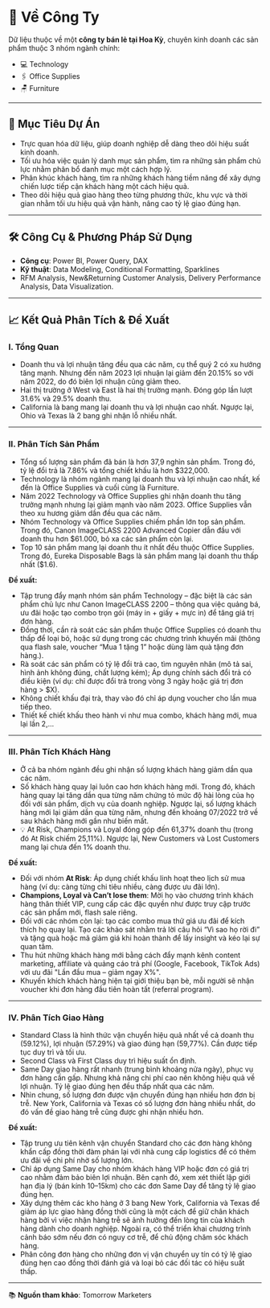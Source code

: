 # 🏢 Về Công Ty

Dữ liệu thuộc về một **công ty bán lẻ tại Hoa Kỳ**, chuyên kinh doanh các sản phẩm thuộc 3 nhóm ngành chính:
- 💻 Technology
- 🖇️ Office Supplies
- 🪑 Furniture

---

## 🎯 Mục Tiêu Dự Án

- Trực quan hóa dữ liệu, giúp doanh nghiệp dễ dàng theo dõi hiệu suất kinh doanh.
- Tối ưu hóa việc quản lý danh mục sản phẩm, tìm ra những sản phẩm chủ lực nhằm  phân bổ danh mục một cách hợp lý.
- Phân khúc khách hàng, tìm ra những khách hàng tiềm năng để xây dựng chiến lược tiếp cận khách hàng một cách hiệu quả.
- Theo dõi hiệu quả giao hàng theo từng phương thức, khu vực và thời gian nhằm tối ưu hiệu quả vận hành, nâng cao tỷ lệ giao đúng hạn.

---

## 🛠️ Công Cụ & Phương Pháp Sử Dụng

- **Công cụ**: Power BI, Power Query, DAX
- **Kỹ thuật**: Data Modeling, Conditional Formatting, Sparklines
- RFM Analysis, New&Returning Customer Analysis, Delivery Performance Analysis, Data Visualization.

---

## 📈 Kết Quả Phân Tích & Đề Xuất

### I. Tổng Quan

- Doanh thu và lợi nhuận tăng đều qua các năm, cụ thể quý 2 có xu hướng tăng mạnh. Nhưng đến năm 2023 lợi nhuận lại giảm đến 20.15% so với năm 2022, do đó biên lợi nhuận cũng giảm theo.
- Hai thị trường ở West và East là hai thị trường mạnh. Đóng góp lần lượt 31.6% và 29.5% doanh thu.
- California là bang mang lại doanh thu và lợi nhuận cao nhất. Ngược lại, Ohio và Texas là 2 bang ghi nhận lỗ nhiều nhất.

---

### II. Phân Tích Sản Phẩm

- Tổng số lượng sản phẩm đã bán là hơn 37,9 nghìn sản phẩm. Trong đó, tỷ lệ đổi trả là 7.86% và tổng chiết khấu là hơn $322,000.
- Technology là nhóm ngành mang lại doanh thu và lợi nhuận cao nhất, kế đến là Office Supplies và cuối cùng là Furniture.
- Năm 2022 Technology và Office Supplies ghi nhận doanh thu tăng trưởng mạnh nhưng lại giảm mạnh vào năm 2023. Office Supplies vẫn theo xu hương giảm dần đều qua các năm.
- Nhóm Technology và Office Supplies chiếm phần lớn top sản phẩm. Trong đó, Canon ImageCLASS 2200 Advanced Copier dẫn đầu với doanh thu hơn $61.000, bỏ xa các sản phẩm còn lại.
- Top 10 sản phẩm mang lại doanh thu ít nhất đều thuộc Office Supplies. Trong đó, Eureka Disposable Bags là sản phẩm mang lại doanh thu thấp nhất ($1.6).


**Đề xuất:**
- Tập trung đẩy mạnh nhóm sản phẩm Technology – đặc biệt là các sản phẩm chủ lực như Canon ImageCLASS 2200 – thông qua việc quảng bá, ưu đãi hoặc tạo combo trọn gói (máy in + giấy + mực in) để tăng giá trị đơn hàng.
- Đồng thời, cần rà soát các sản phẩm thuộc Office Supplies có doanh thu thấp để loại bỏ, hoặc sử dụng trong các chương trình khuyến mãi (thông qua flash sale, voucher “Mua 1 tặng 1” hoặc dùng làm quà tặng đơn hàng.).
- Rà soát các sản phẩm có tỷ lệ đổi trả cao, tìm nguyên nhân (mô tả sai, hình ảnh không đúng, chất lượng kém); Áp dụng chính sách đổi trả có điều kiện (ví dụ: chỉ được đổi trả trong vòng 3 ngày hoặc giá trị đơn hàng > $X).
- Không chiết khấu đại trà, thay vào đó chỉ áp dụng voucher cho lần mua tiếp theo.
- Thiết kế chiết khấu theo hành vi như mua combo, khách hàng mới, mua lại lần 2,...


---

### III. Phân Tích Khách Hàng

- Ở cả ba nhóm ngành đều ghi nhận số lượng khách hàng giảm dần qua các năm.
- Số khách hàng quay lại luôn cao hơn khách hàng mới. Trong đó, khách hàng quay lại tăng dần qua từng năm chứng tỏ mức độ hài lòng của họ đối với sản phẩm, dịch vụ của doanh nghiệp. Ngược lại, số lượng khách hàng mới lại giảm dần qua từng năm, nhưng đến khoảng 07/2022 trở về sau khách hàng mới gần như biến mất. 
- 💡 At Risk, Champions và Loyal đóng góp đến 61,37% doanh thu (trong đó At Risk chiếm 25,11%). Ngược lại, New Customers và Lost Customers mang lại chưa đến 1% doanh thu.

**Đề xuất:**
- Đối với nhóm **At Risk**: Áp dụng chiết khấu linh hoạt theo lịch sử mua hàng (ví dụ: càng từng chi tiêu nhiều, càng được ưu đãi lớn).
- **Champions, Loyal và Can’t lose them**: Mời họ vào chương trình khách hàng thân thiết VIP, cung cấp các đặc quyền như được truy cập trước các sản phẩm mới, flash sale riêng.
- Đối với các nhóm còn lại: tạo các combo mua thử giá ưu đãi để kích thích họ quay lại. Tạo các khảo sát nhằm trả lời câu hỏi “Vì sao họ rời đi” và tặng quà hoặc mã giảm giá khi hoàn thành để lấy insight và kéo lại sự quan tâm.
- Thu hút những khách hàng mới bằng cách đẩy mạnh kênh content marketing, affiliate và quảng cáo trả phí (Google, Facebook, TikTok Ads) với ưu đãi "Lần đầu mua – giảm ngay X%".
- Khuyến khích khách hàng hiện tại giới thiệu bạn bè, mỗi người sẽ nhận voucher khi đơn hàng đầu tiên hoàn tất (referral program).


---

### IV. Phân Tích Giao Hàng

- Standard Class là hình thức vận chuyển hiệu quả nhất về cả doanh thu (59.12%), lợi nhuận (57.29%) và giao đúng hạn (59,77%). Cần được tiếp tục duy trì và tối ưu.
- Second Class và First Class duy trì hiệu suất ổn định.
- Same Day giao hàng rất nhanh (trung bình khoảng nửa ngày), phục vụ đơn hàng cần gấp. Nhưng khả năng chi phí cao nên không hiệu quả về lợi nhuận. Tỷ lệ giao đúng hẹn đều thấp nhất qua các năm.
- Nhìn chung, số lượng đơn được vận chuyển đúng hạn nhiều hơn đơn bị trễ. New York, California và Texas có số lượng đơn hàng nhiều nhất, do đó vấn đề giao hàng trễ cũng được ghi nhận nhiều hơn.


**Đề xuất:**
- Tập trung ưu tiên kênh vận chuyển Standard cho các đơn hàng không khẩn cấp đồng thời đàm phán lại với nhà cung cấp logistics để có thêm ưu đãi về chi phí nhờ số lượng lớn.
- Chỉ áp dụng Same Day cho nhóm khách hàng VIP hoặc đơn có giá trị cao nhằm đảm bảo biên lợi nhuận. Bên cạnh đó, xem xét thiết lập giới hạn địa lý (bán kính 10–15km) cho các đơn Same Day để tăng tỷ lệ giao đúng hẹn.
- Xây dựng thêm các kho hàng ở 3 bang New York, California và Texas để giảm áp lực giao hàng đồng thời cũng là một cách để giữ chân khách hàng bởi vì việc nhận hàng trễ sẽ ảnh hưởng đến lòng tin của khách hàng dành cho doanh nghiệp. Ngoài ra, có thể triển khai chương trình cảnh báo sớm nếu đơn có nguy cơ trễ, để chủ động chăm sóc khách hàng.
- Phân công đơn hàng cho những đơn vị vận chuyển uy tín có tỷ lệ giao đúng hẹn cao đồng thời đánh giá và loại bỏ các đối tác có hiệu suất thấp.

---

📚 **Nguồn tham khảo**: Tomorrow Marketers

